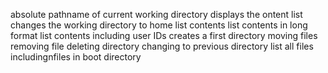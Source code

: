 absolute pathname of current working directory
displays the ontent list
changes the working directory to home
list contents
list contents in long format
list contents including user IDs
creates a  first directory
moving files
removing file
deleting directory
changing to previous directory
list all files includingnfiles in boot directory
